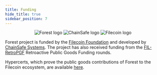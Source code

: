 ```yaml
---
title: Funding
hide_title: true
sidebar_position: 7
---
```


<p align="center" style={{ display: 'flex' , justifyContent: 'space-around' }}>
  <img src="/img/logo.png" alt="Forest logo"/>
  <img src="/img/chainsafe_logo.png" alt="ChainSafe logo"/>
  <img src="/img/filecoin_logo.png" alt="Filecoin logo"/>
</p>

Forest project is funded by the [Filecoin Foundation](https://fil.org/) and developed by [ChainSafe Systems](https://chainsafe.io). The project has also received funding from the [FIL-RetroPGF](https://www.fil-retropgf.io/) Retroactive Public Goods Funding rounds.

Hypercerts, which prove the public goods contributions of Forest to the Filecoin ecosystem, are available [here](https://app.hypercerts.org/profile/0xb4713f39476841fAF0ea5a555d0b1d451e6B05A1).
